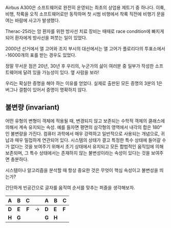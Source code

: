 
Airbus A300은 소프트웨어로 완전히 운영되는 최초의 상업용 제트기 중 하나다.
이륙, 비행, 착륙을 오직 소프트웨어로만 동작하며 첫 시범 비행에서 착륙 직전에 비행기 문을 여는 바람에 사고가 발생했다.

Therac-25라는 암 환자를 위한 방사선 치료 장비는 때때로 race condition에 빠지게 되어 환자에게 방사선을 퍼붓는 일이 있었다.

2000년 선거에서 앨 고어와 조지 부시의 대선에서는 앨 고어가 플로리다의 투표소에서 -16000개의 표를 받는 경우도 있었다.

정말 무서운 점은 20년, 30년 후 우리의, 누군가의 삶이 여러분 중 일부가 작성한 소프트웨어에 달려 있을 가능성이 있다.
옆 사람을 보라!

우리는 확실한 증명을 해야 하는 이유를 얻었다.
실제로 출판된 모든 증명의 3분의 1은 버그나 결함이 있어서 증명이 명확하지 않다.


## 불변량 (invariant)

어떤 유형의 변형이 객체에 적용될 때, 변경되지 않고 보존되는 수학적 객체의 클래스에 의해서 계속 유지되는 속성.
예를 들자면 평면의 삼각형의 영역에서 내각의 합은 180° 인 불변량을 가진다.
컴퓨터 과학에서 매우 강력하고 일반적으로 사용되는 개념으로, 귀납과 매우 밀접하게 연관되어 있다.
시스템의 상태가 결고 특정한 특수 상태에 들어갈 수 가 없다는 것을 보여주기 위해서 초기 상태에서 유지되고 모든 합법적인 움직임에 의해 보존되며, 그 특수 상태에서는 존재하지 않는 불변성이라는 속성이 있다는 것을 보여주면 충분하다.

시스템이나 알고리즘을 분석할 때 항상 중요한 것은 무엇이 핵심 속성이고 불변성을 띄는가?

간단하게 빈공간으로 글자를 움직여 순서를 맞추는 퍼즐을 생각해보자.

|   A   |   B   |   C   |     | A     | B     | C     |
| :---: | :---: | :---: | --- | ----- | ----- | ----- |
| **D** | **E** | **F** | →   | **D** | **E** | **F** |
| **H** | **G** |       |     | **G** | **H** |       |
